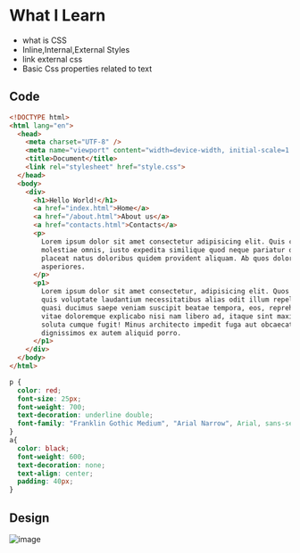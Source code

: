 # What I Learn

- what is CSS
- Inline,Internal,External Styles
- link external css
- Basic Css properties related to text

## Code

```html
<!DOCTYPE html>
<html lang="en">
  <head>
    <meta charset="UTF-8" />
    <meta name="viewport" content="width=device-width, initial-scale=1.0" />
    <title>Document</title>
    <link rel="stylesheet" href="style.css">
  </head>
  <body>
    <div>
      <h1>Hello World!</h1>
      <a href="index.html">Home</a>
      <a href="/about.html">About us</a>
      <a href="contacts.html">Contacts</a>
      <p>
        Lorem ipsum dolor sit amet consectetur adipisicing elit. Quis commodi
        molestiae omnis, iusto expedita similique quod neque pariatur qui, atque
        placeat natus doloribus quidem provident aliquam. Ab quos dolores
        asperiores.
      </p>
      <p1>
        Lorem ipsum dolor sit amet consectetur, adipisicing elit. Quos culpa ex
        quis voluptate laudantium necessitatibus alias odit illum repellat. Aut
        quasi ducimus saepe veniam suscipit beatae tempora, eos, reprehenderit
        vitae doloremque explicabo nisi nam libero ad, itaque sint maxime minima
        soluta cumque fugit! Minus architecto impedit fuga aut obcaecati optio
        dignissimos ex autem aliquid porro.
      </p1>
    </div>
  </body>
</html>
```
```CSS
p {
  color: red;
  font-size: 25px;
  font-weight: 700;
  text-decoration: underline double;
  font-family: "Franklin Gothic Medium", "Arial Narrow", Arial, sans-serif;
}
a{
  color: black;
  font-weight: 600;
  text-decoration: none;
  text-align: center;
  padding: 40px;
}

```
## Design
![image](https://github.com/gambre09/Frontend-Development/assets/115577142/8f2f344b-a93a-4892-8aa7-6827df97a251)
